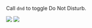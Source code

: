 Call `dnd` to toggle Do Not Disturb.

![](https://i.imgur.com/wbWvItv.png)
![](https://i.imgur.com/uFToKeR.png)
